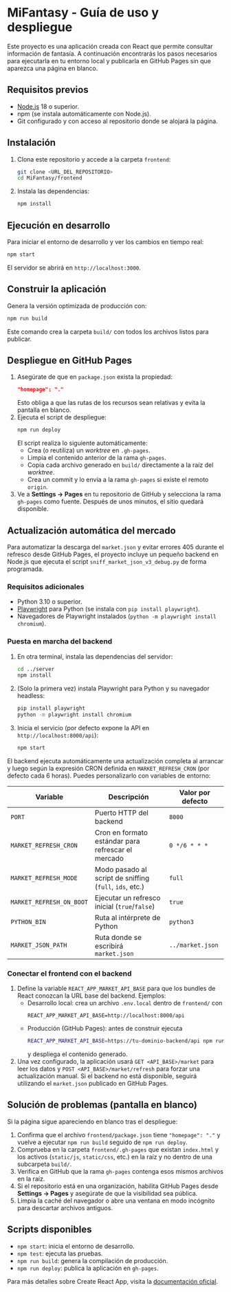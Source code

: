 # MiFantasy - Guía de uso y despliegue

Este proyecto es una aplicación creada con React que permite consultar información de fantasía. A continuación encontrarás los pasos necesarios para ejecutarla en tu entorno local y publicarla en GitHub Pages sin que aparezca una página en blanco.

## Requisitos previos

- [Node.js](https://nodejs.org/) 18 o superior.
- npm (se instala automáticamente con Node.js).
- Git configurado y con acceso al repositorio donde se alojará la página.

## Instalación

1. Clona este repositorio y accede a la carpeta `frontend`:
   ```bash
   git clone <URL_DEL_REPOSITORIO>
   cd MiFantasy/frontend
   ```
2. Instala las dependencias:
   ```bash
   npm install
   ```

## Ejecución en desarrollo

Para iniciar el entorno de desarrollo y ver los cambios en tiempo real:
```bash
npm start
```
El servidor se abrirá en `http://localhost:3000`.

## Construir la aplicación

Genera la versión optimizada de producción con:
```bash
npm run build
```
Este comando crea la carpeta `build/` con todos los archivos listos para publicar.

## Despliegue en GitHub Pages

1. Asegúrate de que en `package.json` exista la propiedad:
   ```json
   "homepage": "."
   ```
   Esto obliga a que las rutas de los recursos sean relativas y evita la pantalla en blanco.
2. Ejecuta el script de despliegue:
   ```bash
   npm run deploy
   ```
   El script realiza lo siguiente automáticamente:
   - Crea (o reutiliza) un *worktree* en `.gh-pages`.
   - Limpia el contenido anterior de la rama `gh-pages`.
   - Copia cada archivo generado en `build/` directamente a la raíz del *worktree*.
   - Crea un commit y lo envía a la rama `gh-pages` si existe el remoto `origin`.
3. Ve a **Settings → Pages** en tu repositorio de GitHub y selecciona la rama `gh-pages` como fuente. Después de unos minutos, el sitio quedará disponible.

## Actualización automática del mercado

Para automatizar la descarga del `market.json` y evitar errores 405 durante el refresco desde GitHub Pages, el proyecto incluye un pequeño backend en Node.js que ejecuta el script `sniff_market_json_v3_debug.py` de forma programada.

### Requisitos adicionales

- Python 3.10 o superior.
- [Playwright](https://playwright.dev/python/) para Python (se instala con `pip install playwright`).
- Navegadores de Playwright instalados (`python -m playwright install chromium`).

### Puesta en marcha del backend

1. En otra terminal, instala las dependencias del servidor:
   ```bash
   cd ../server
   npm install
   ```
2. (Solo la primera vez) instala Playwright para Python y su navegador headless:
   ```bash
   pip install playwright
   python -m playwright install chromium
   ```
3. Inicia el servicio (por defecto expone la API en `http://localhost:8000/api`):
   ```bash
   npm start
   ```

El backend ejecuta automáticamente una actualización completa al arrancar y luego según la expresión CRON definida en `MARKET_REFRESH_CRON` (por defecto cada 6 horas). Puedes personalizarlo con variables de entorno:

| Variable | Descripción | Valor por defecto |
| --- | --- | --- |
| `PORT` | Puerto HTTP del backend | `8000` |
| `MARKET_REFRESH_CRON` | Cron en formato estándar para refrescar el mercado | `0 */6 * * *` |
| `MARKET_REFRESH_MODE` | Modo pasado al script de sniffing (`full`, `ids`, etc.) | `full` |
| `MARKET_REFRESH_ON_BOOT` | Ejecutar un refresco inicial (`true`/`false`) | `true` |
| `PYTHON_BIN` | Ruta al intérprete de Python | `python3` |
| `MARKET_JSON_PATH` | Ruta donde se escribirá `market.json` | `../market.json` |

### Conectar el frontend con el backend

1. Define la variable `REACT_APP_MARKET_API_BASE` para que los bundles de React conozcan la URL base del backend. Ejemplos:
   - Desarrollo local: crea un archivo `.env.local` dentro de `frontend/` con
     ```env
     REACT_APP_MARKET_API_BASE=http://localhost:8000/api
     ```
   - Producción (GitHub Pages): antes de construir ejecuta
     ```bash
     REACT_APP_MARKET_API_BASE=https://tu-dominio-backend/api npm run build
     ```
     y despliega el contenido generado.
2. Una vez configurado, la aplicación usará `GET <API_BASE>/market` para leer los datos y `POST <API_BASE>/market/refresh` para forzar una actualización manual. Si el backend no está disponible, seguirá utilizando el `market.json` publicado en GitHub Pages.

## Solución de problemas (pantalla en blanco)

Si la página sigue apareciendo en blanco tras el despliegue:

1. Confirma que el archivo `frontend/package.json` tiene `"homepage": "."` y vuelve a ejecutar `npm run build` seguido de `npm run deploy`.
2. Comprueba en la carpeta `frontend/.gh-pages` que existan `index.html` y los activos (`static/js`, `static/css`, etc.) en la raíz y no dentro de una subcarpeta `build/`.
3. Verifica en GitHub que la rama `gh-pages` contenga esos mismos archivos en la raíz.
4. Si el repositorio está en una organización, habilita GitHub Pages desde **Settings → Pages** y asegúrate de que la visibilidad sea pública.
5. Limpia la caché del navegador o abre una ventana en modo incógnito para descartar archivos antiguos.

## Scripts disponibles

- `npm start`: inicia el entorno de desarrollo.
- `npm test`: ejecuta las pruebas.
- `npm run build`: genera la compilación de producción.
- `npm run deploy`: publica la aplicación en `gh-pages`.

Para más detalles sobre Create React App, visita la [documentación oficial](https://create-react-app.dev/).
